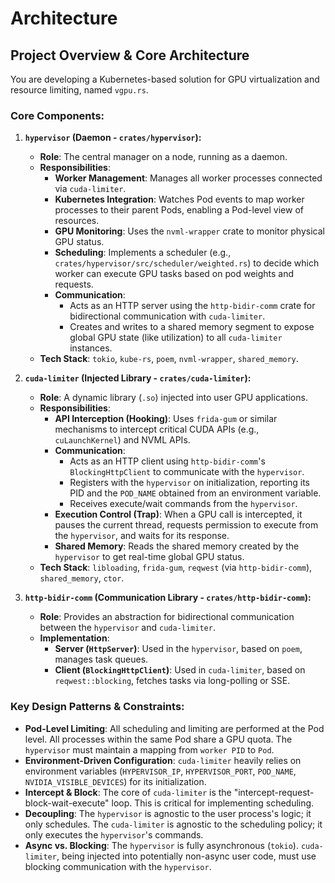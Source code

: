 # Architecture

## Project Overview & Core Architecture

You are developing a Kubernetes-based solution for GPU virtualization and resource limiting, named `vgpu.rs`.

### Core Components:

1.  **`hypervisor` (Daemon - `crates/hypervisor`):**
    *   **Role**: The central manager on a node, running as a daemon.
    *   **Responsibilities**:
        *   **Worker Management**: Manages all worker processes connected via `cuda-limiter`.
        *   **Kubernetes Integration**: Watches Pod events to map worker processes to their parent Pods, enabling a Pod-level view of resources.
        *   **GPU Monitoring**: Uses the `nvml-wrapper` crate to monitor physical GPU status.
        *   **Scheduling**: Implements a scheduler (e.g., `crates/hypervisor/src/scheduler/weighted.rs`) to decide which worker can execute GPU tasks based on pod weights and requests.
        *   **Communication**:
            *   Acts as an HTTP server using the `http-bidir-comm` crate for bidirectional communication with `cuda-limiter`.
            *   Creates and writes to a shared memory segment to expose global GPU state (like utilization) to all `cuda-limiter` instances.
    *   **Tech Stack**: `tokio`, `kube-rs`, `poem`, `nvml-wrapper`, `shared_memory`.

2.  **`cuda-limiter` (Injected Library - `crates/cuda-limiter`):**
    *   **Role**: A dynamic library (`.so`) injected into user GPU applications.
    *   **Responsibilities**:
        *   **API Interception (Hooking)**: Uses `frida-gum` or similar mechanisms to intercept critical CUDA APIs (e.g., `cuLaunchKernel`) and NVML APIs.
        *   **Communication**:
            *   Acts as an HTTP client using `http-bidir-comm`'s `BlockingHttpClient` to communicate with the `hypervisor`.
            *   Registers with the `hypervisor` on initialization, reporting its PID and the `POD_NAME` obtained from an environment variable.
            *   Receives execute/wait commands from the `hypervisor`.
        *   **Execution Control (Trap)**: When a GPU call is intercepted, it pauses the current thread, requests permission to execute from the `hypervisor`, and waits for its response.
        *   **Shared Memory**: Reads the shared memory created by the `hypervisor` to get real-time global GPU status.
    *   **Tech Stack**: `libloading`, `frida-gum`, `reqwest` (via `http-bidir-comm`), `shared_memory`, `ctor`.

3.  **`http-bidir-comm` (Communication Library - `crates/http-bidir-comm`):**
    *   **Role**: Provides an abstraction for bidirectional communication between the `hypervisor` and `cuda-limiter`.
    *   **Implementation**:
        *   **Server (`HttpServer`)**: Used in the `hypervisor`, based on `poem`, manages task queues.
        *   **Client (`BlockingHttpClient`)**: Used in `cuda-limiter`, based on `reqwest::blocking`, fetches tasks via long-polling or SSE.

### Key Design Patterns & Constraints:

*   **Pod-Level Limiting**: All scheduling and limiting are performed at the Pod level. All processes within the same Pod share a GPU quota. The `hypervisor` must maintain a mapping from `worker PID` to `Pod`.
*   **Environment-Driven Configuration**: `cuda-limiter` heavily relies on environment variables (`HYPERVISOR_IP`, `HYPERVISOR_PORT`, `POD_NAME`, `NVIDIA_VISIBLE_DEVICES`) for its initialization.
*   **Intercept & Block**: The core of `cuda-limiter` is the "intercept-request-block-wait-execute" loop. This is critical for implementing scheduling.
*   **Decoupling**: The `hypervisor` is agnostic to the user process's logic; it only schedules. The `cuda-limiter` is agnostic to the scheduling policy; it only executes the `hypervisor`'s commands.
*   **Async vs. Blocking**: The `hypervisor` is fully asynchronous (`tokio`). `cuda-limiter`, being injected into potentially non-async user code, must use blocking communication with the `hypervisor`.
